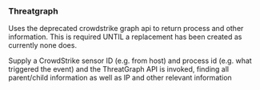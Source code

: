 ### Threatgraph

Uses the deprecated crowdstrike graph api to return process and other information.
This is required UNTIL a replacement has been created as currently none does.

Supply a CrowdStrike sensor ID (e.g. from host) and process id (e.g. what triggered the event)
and the ThreatGraph API is invoked, finding all parent/child information as well as IP and other relevant information